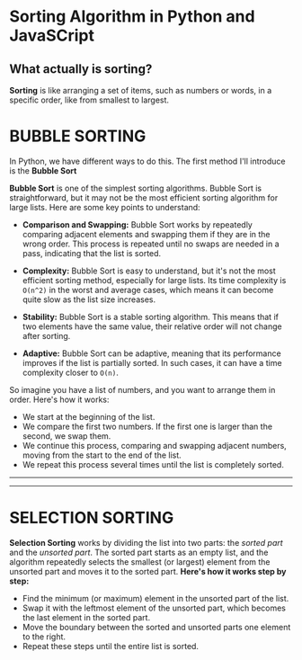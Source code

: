 # Sorting Algorithm in Python and JavaSCript
## What actually is sorting?
**Sorting** is like arranging a set of items, such as numbers or words, in a specific order, like from smallest to largest. 

# BUBBLE SORTING
In Python, we have different ways to do this. The first method I'll introduce is the **Bubble Sort**

**Bubble Sort** is one of the simplest sorting algorithms. Bubble Sort is straightforward, but it may not be the most efficient sorting algorithm for large lists. Here are some key points to understand:

* **Comparison and Swapping:** Bubble Sort works by repeatedly comparing adjacent elements and swapping them if they are in the wrong order. This process is repeated until no swaps are needed in a pass, indicating that the list is sorted.

* **Complexity:** Bubble Sort is easy to understand, but it's not the most efficient sorting method, especially for large lists. Its time complexity is `O(n^2)` in the worst and average cases, which means it can become quite slow as the list size increases.

* **Stability:** Bubble Sort is a stable sorting algorithm. This means that if two elements have the same value, their relative order will not change after sorting.

* **Adaptive:** Bubble Sort can be adaptive, meaning that its performance improves if the list is partially sorted. In such cases, it can have a time complexity closer to `O(n)`.

So imagine you have a list of numbers, and you want to arrange them in order. Here's how it works:

* We start at the beginning of the list.
* We compare the first two numbers. If the first one is larger than the second, we swap them.
* We continue this process, comparing and swapping adjacent numbers, moving from the start to the end of the list.
* We repeat this process several times until the list is completely sorted.
---
---
# SELECTION SORTING
**Selection Sorting** works by dividing the list into two parts: the *sorted part* and the *unsorted part*. The sorted part starts as an empty list, and the algorithm repeatedly selects the smallest (or largest) element from the unsorted part and moves it to the sorted part. **Here's how it works step by step:**

* Find the minimum (or maximum) element in the unsorted part of the list.
* Swap it with the leftmost element of the unsorted part, which becomes the last element in the sorted part.
* Move the boundary between the sorted and unsorted parts one element to the right.
* Repeat these steps until the entire list is sorted.